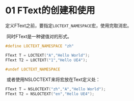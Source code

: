 # 01 FText的创建和使用

​	定义FText之前，要指定`LOCTEXT_NAMESPACE`宏，使用完取消宏。

​	同时FText是一种键值对的形式。

```C++
#define LOCTEXT_NAMESPACE "zh"

FText T = LOCTEXT("A","Hello World");
FText T2 = LOCTEXT("1","Hello UE4");

#undef LOCTEXT_NAMESPACE
```

​	或者使用NSLOCTEXT来将宏放在Text定义处：

```C++
FText T = NSLOCTEXT("zh","A","Hello World");
FText T2 = NSLOCTEXT("en","Hello UE4");
```


